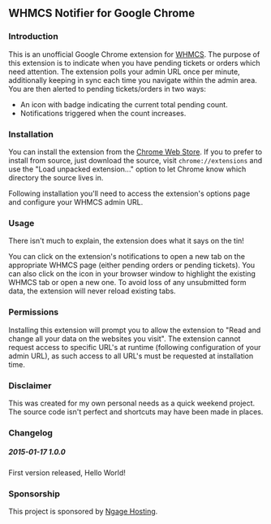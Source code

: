 ## WHMCS Notifier for Google Chrome

### Introduction
This is an unofficial Google Chrome extension for [WHMCS](https://www.whmcs.com). The purpose of this extension is to indicate when you have pending tickets or orders which need attention. The extension polls your admin URL once per minute, additionally keeping in sync each time you navigate within the admin area. You are then alerted to pending tickets/orders in two ways:

* An icon with badge indicating the current total pending count.
* Notifications triggered when the count increases.

### Installation
You can install the extension from the [Chrome Web Store](https://chrome.google.com/webstore/detail/whmcs-notifier/hodfnepodddflpcilaccjbgfnkbgffjc). If you to prefer to install from source, just download the source, visit `chrome://extensions` and use the "Load unpacked extension..." option to let Chrome know which directory the source lives in.

Following installation you'll need to access the extension's options page and configure your WHMCS admin URL.

### Usage

There isn't much to explain, the extension does what it says on the tin!

You can click on the extension's notifications to open a new tab on the appropriate WHMCS page (either pending orders or pending tickets). You can also click on the icon in your browser window to highlight the existing WHMCS tab or open a new one. To avoid loss of any unsubmitted form data, the extension will never reload existing tabs.

### Permissions
Installing this extension will prompt you to allow the extension to "Read and change all your data on the websites you visit". The extension cannot request access to specific URL's at runtime (following configuration of your admin URL), as such access to all URL's must be requested at installation time.

### Disclaimer
This was created for my own personal needs as a quick weekend project. The source code isn't perfect and shortcuts may have been made in places.

### Changelog

##### 2015-01-17 1.0.0
First version released, Hello World!

### Sponsorship

This project is sponsored by [Ngage Hosting](https://www.ngagehosting.uk).
